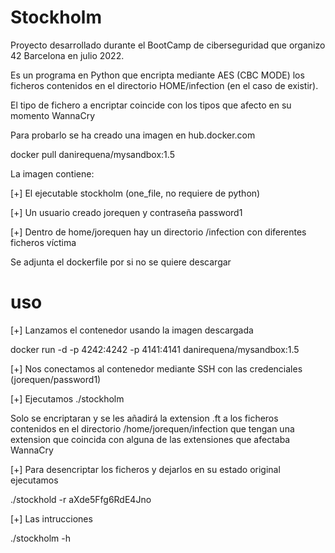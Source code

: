 # Stockholm
Proyecto desarrollado durante el BootCamp de ciberseguridad que organizo 42 Barcelona en julio 2022.

Es un programa en Python que encripta mediante AES (CBC MODE) los ficheros contenidos en el directorio HOME/infection (en el caso de existir).

El tipo de fichero a encriptar coincide con los tipos que afecto en su momento WannaCry 

Para probarlo se ha creado una imagen en hub.docker.com  

docker pull danirequena/mysandbox:1.5

La imagen contiene:

[+] El ejecutable stockholm (one_file, no requiere de python)

[+] Un usuario creado jorequen y contraseña password1

[+] Dentro de home/jorequen hay un directorio /infection con diferentes ficheros víctima

Se adjunta el dockerfile por si no se quiere descargar

# uso

[+] Lanzamos el contenedor usando la imagen descargada

docker run -d -p 4242:4242 -p 4141:4141 danirequena/mysandbox:1.5

[+] Nos conectamos al contenedor mediante SSH con las credenciales (jorequen/password1)

[+] Ejecutamos ./stockholm

Solo se encriptaran y se les añadirá la extension .ft a los ficheros contenidos en el directorio /home/jorequen/infection que tengan una extension que coincida con alguna de las extensiones que afectaba WannaCry

[+] Para desencriptar los ficheros y dejarlos en su estado original ejecutamos 

./stockhold -r aXde5Ffg6RdE4Jno

[+] Las intrucciones 

./stockholm -h 


